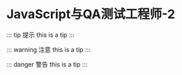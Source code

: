 # JavaScript与QA测试工程师-2


::: tip 提示
this is a tip
:::

::: warning 注意
this is a tip
:::

::: danger 警告
this is a tip
:::